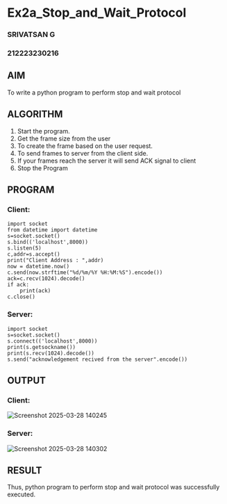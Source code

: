 # Ex2a_Stop_and_Wait_Protocol
### SRIVATSAN G
### 212223230216

## AIM 
To write a python program to perform stop and wait protocol
## ALGORITHM
1. Start the program.
2. Get the frame size from the user
3. To create the frame based on the user request.
4. To send frames to server from the client side.
5. If your frames reach the server it will send ACK signal to client
6. Stop the Program

## PROGRAM
### Client:
```
import socket
from datetime import datetime
s=socket.socket()
s.bind(('localhost',8000))
s.listen(5)
c,addr=s.accept()
print("Client Address : ",addr)
now = datetime.now()
c.send(now.strftime("%d/%m/%Y %H:%M:%S").encode())
ack=c.recv(1024).decode()
if ack:
    print(ack)
c.close()

```
### Server:
~~~
import socket
s=socket.socket()
s.connect(('localhost',8000))
print(s.getsockname())
print(s.recv(1024).decode())
s.send("acknowledgement recived from the server".encode())
~~~

## OUTPUT
### Client:
![Screenshot 2025-03-28 140245](https://github.com/user-attachments/assets/b00a4be6-5c72-43af-b0cd-fd9b0433ba71)

### Server:
![Screenshot 2025-03-28 140302](https://github.com/user-attachments/assets/456ae4d0-f48a-4094-bea4-e08811734135)

## RESULT
Thus, python program to perform stop and wait protocol was successfully executed.
